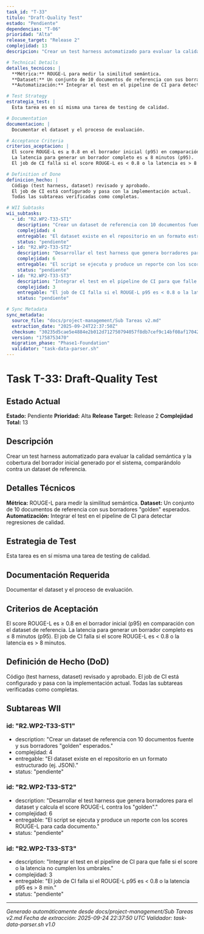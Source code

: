 ```yaml
---
task_id: "T-33"
titulo: "Draft-Quality Test"
estado: "Pendiente"
dependencias: "T-06"
prioridad: "Alta"
release_target: "Release 2"
complejidad: 13
descripcion: "Crear un test harness automatizado para evaluar la calidad semántica y la cobertura del borrador inicial generado por el sistema, comparándolo contra un dataset de referencia."

# Technical Details
detalles_tecnicos: |
  **Métrica:** ROUGE-L para medir la similitud semántica.
  **Dataset:** Un conjunto de 10 documentos de referencia con sus borradores "golden" esperados.
  **Automatización:** Integrar el test en el pipeline de CI para detectar regresiones de calidad.

# Test Strategy
estrategia_test: |
  Esta tarea es en sí misma una tarea de testing de calidad.

# Documentation
documentacion: |
  Documentar el dataset y el proceso de evaluación.

# Acceptance Criteria
criterios_aceptacion: |
  El score ROUGE-L es ≥ 0.8 en el borrador inicial (p95) en comparación con el dataset de referencia.
  La latencia para generar un borrador completo es ≤ 8 minutos (p95).
  El job de CI falla si el score ROUGE-L es < 0.8 o la latencia es > 8 minutos.

# Definition of Done
definicion_hecho: |
  Código (test harness, dataset) revisado y aprobado.
  El job de CI está configurado y pasa con la implementación actual.
  Todas las subtareas verificadas como completas.

# WII Subtasks
wii_subtasks:
  - id: "R2.WP2-T33-ST1"
    description: "Crear un dataset de referencia con 10 documentos fuente y sus borradores "golden" esperados."
    complejidad: 4
    entregable: "El dataset existe en el repositorio en un formato estructurado (ej. JSON)."
    status: "pendiente"
  - id: "R2.WP2-T33-ST2"
    description: "Desarrollar el test harness que genera borradores para el dataset y calcula el score ROUGE-L contra los "golden"."
    complejidad: 6
    entregable: "El script se ejecuta y produce un reporte con los scores ROUGE-L para cada documento."
    status: "pendiente"
  - id: "R2.WP2-T33-ST3"
    description: "Integrar el test en el pipeline de CI para que falle si el score o la latencia no cumplen los umbrales."
    complejidad: 3
    entregable: "El job de CI falla si el ROUGE-L p95 es < 0.8 o la latencia p95 es > 8 min."
    status: "pendiente"

# Sync Metadata
sync_metadata:
  source_file: "docs/project-management/Sub Tareas v2.md"
  extraction_date: "2025-09-24T22:37:50Z"
  checksum: "30235d5cae5e4884e2b012d712750794057f8db7cef9c14bf08af17042067629"
  version: "1758753470"
  migration_phase: "Phase1-Foundation"
  validator: "task-data-parser.sh"
---
```


# Task T-33: Draft-Quality Test

## Estado Actual
**Estado:** Pendiente
**Prioridad:** Alta
**Release Target:** Release 2
**Complejidad Total:** 13

## Descripción
Crear un test harness automatizado para evaluar la calidad semántica y la cobertura del borrador inicial generado por el sistema, comparándolo contra un dataset de referencia.

## Detalles Técnicos
**Métrica:** ROUGE-L para medir la similitud semántica.
**Dataset:** Un conjunto de 10 documentos de referencia con sus borradores "golden" esperados.
**Automatización:** Integrar el test en el pipeline de CI para detectar regresiones de calidad.

## Estrategia de Test
Esta tarea es en sí misma una tarea de testing de calidad.

## Documentación Requerida
Documentar el dataset y el proceso de evaluación.

## Criterios de Aceptación
El score ROUGE-L es ≥ 0.8 en el borrador inicial (p95) en comparación con el dataset de referencia.
La latencia para generar un borrador completo es ≤ 8 minutos (p95).
El job de CI falla si el score ROUGE-L es < 0.8 o la latencia es > 8 minutos.

## Definición de Hecho (DoD)
Código (test harness, dataset) revisado y aprobado.
El job de CI está configurado y pasa con la implementación actual.
Todas las subtareas verificadas como completas.

## Subtareas WII
### id: "R2.WP2-T33-ST1"
- description: "Crear un dataset de referencia con 10 documentos fuente y sus borradores "golden" esperados."
- complejidad: 4
- entregable: "El dataset existe en el repositorio en un formato estructurado (ej. JSON)."
- status: "pendiente"
### id: "R2.WP2-T33-ST2"
- description: "Desarrollar el test harness que genera borradores para el dataset y calcula el score ROUGE-L contra los "golden"."
- complejidad: 6
- entregable: "El script se ejecuta y produce un reporte con los scores ROUGE-L para cada documento."
- status: "pendiente"
### id: "R2.WP2-T33-ST3"
- description: "Integrar el test en el pipeline de CI para que falle si el score o la latencia no cumplen los umbrales."
- complejidad: 3
- entregable: "El job de CI falla si el ROUGE-L p95 es < 0.8 o la latencia p95 es > 8 min."
- status: "pendiente"

---
*Generado automáticamente desde docs/project-management/Sub Tareas v2.md*
*Fecha de extracción: 2025-09-24 22:37:50 UTC*
*Validador: task-data-parser.sh v1.0*
